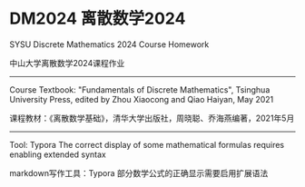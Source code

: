 # DM2024 离散数学2024 
SYSU Discrete Mathematics 2024 Course Homework

中山大学离散数学2024课程作业

---

Course Textbook: "Fundamentals of Discrete Mathematics", Tsinghua University Press, edited by Zhou Xiaocong and Qiao Haiyan, May 2021  

课程教材：《离散数学基础》，清华大学出版社，周晓聪、乔海燕编著，2021年5月

---


Tool: Typora
The correct display of some mathematical formulas requires enabling extended syntax

markdown写作工具：Typora
部分数学公式的正确显示需要启用扩展语法
